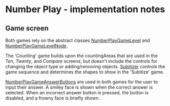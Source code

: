 # Number Play - implementation notes

## Game screen

Both games rely on the abstract classes
[NumberPlayGameLevel](https://github.com/phetsims/number-play/blob/main/js/game/model/NumberPlayGameLevel.ts) and
[NumberPlayGameLevelNode](https://github.com/phetsims/number-play/blob/main/js/game/view/NumberPlayGameLevelNode.ts).

The 'Counting' game builds upon the countingAreas that are used in the _Ten_, _Twenty_, and _Compare_ screens, but
doesn't
include the controls for changing the object type or adding/removing objects.
[Subitizer](https://github.com/phetsims/number-play/blob/main/js/game/model/Subitizer.ts) controls the game sequence
and determines the shapes to show in the 'Subitize' game.

[NumberPlayGameAnswerButtons](https://github.com/phetsims/number-play/blob/main/js/game/view/NumberPlayGameAnswerButtons.ts)
are used in both games for the user to input their answer. A smiley face is shown when the correct answer is selected.
When an incorrect answer button is pressed, the button is disabled, and a frowny face is briefly shown. 
